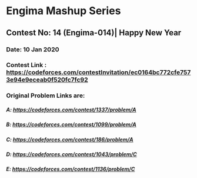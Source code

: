 # Engima Mashup Series

## Contest No: 14 (Engima-014)| Happy New Year
### Date: 10 Jan 2020
### Contest Link : https://codeforces.com/contestInvitation/ec0164bc772cfe7573e94e9eceab0f520fc7fc92

### Original Problem Links are:

##### A: https://codeforces.com/contest/1337/problem/A
##### B: https://codeforces.com/contest/1099/problem/A
##### C: https://codeforces.com/contest/186/problem/A
##### D: https://codeforces.com/contest/1043/problem/C
##### E: https://codeforces.com/contest/1136/problem/C
